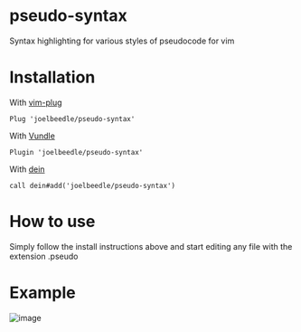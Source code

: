 # pseudo-syntax
Syntax highlighting for various styles of pseudocode for vim

# Installation
With [vim-plug](https://github.com/junegunn/vim-plug)

```
Plug 'joelbeedle/pseudo-syntax'
```

With [Vundle](https://github.com/VundleVim/Vundle.vim)

```
Plugin 'joelbeedle/pseudo-syntax'
```

With [dein](https://github.com/Shougo/dein.vim)

```
call dein#add('joelbeedle/pseudo-syntax')
```

# How to use

Simply follow the install instructions above and start editing any file with the extension .pseudo

# Example
![image](https://github.com/joelbeedle/pseudo-syntax/blob/main/files/screenshot.jpeg)
